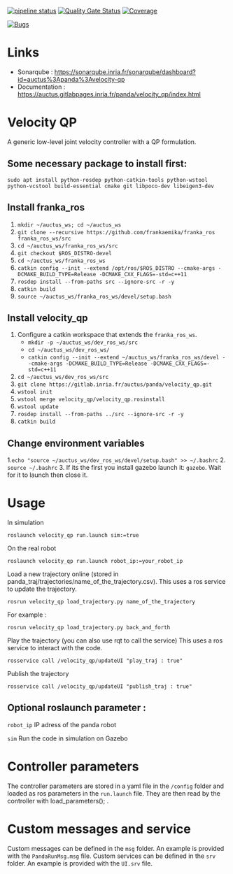 [![pipeline status](https://gitlab.inria.fr/auctus/panda/velocity_qp/badges/master/pipeline.svg)](https://gitlab.inria.fr/auctus/panda/velocity_qp)
[![Quality Gate Status](https://sonarqube.inria.fr/sonarqube/api/project_badges/measure?project=auctus%3Apanda%3Avelocity-qp&metric=alert_status)](https://sonarqube.inria.fr/sonarqube/dashboard?id=auctus%3Apanda%3Atorque-qp)
[![Coverage](https://sonarqube.inria.fr/sonarqube/api/project_badges/measure?project=auctus%3Apanda%3Avelocity-qp&metric=coverage)](https://sonarqube.inria.fr/sonarqube/dashboard?id=auctus%3Apanda%3Avelocity-qp)

[![Bugs](https://sonarqube.inria.fr/sonarqube/api/project_badges/measure?project=auctus%3Apanda%3Avelocity-qp&metric=bugs)](https://sonarqube.inria.fr/sonarqube/dashboard?id=auctus%3Apanda%3Avelocity-qp)

# Links
- Sonarqube : https://sonarqube.inria.fr/sonarqube/dashboard?id=auctus%3Apanda%3Avelocity-qp
- Documentation : https://auctus.gitlabpages.inria.fr/panda/velocity_qp/index.html



# Velocity QP

A generic low-level joint velocity controller with a QP formulation.

## Some necessary package to install first:

`sudo apt install python-rosdep python-catkin-tools python-wstool python-vcstool build-essential cmake git libpoco-dev libeigen3-dev`

## Install franka_ros 
1. `mkdir ~/auctus_ws; cd ~/auctus_ws`
2. `git clone --recursive https://github.com/frankaemika/franka_ros franka_ros_ws/src`
3. `cd ~/auctus_ws/franka_ros_ws/src`
4. `git checkout $ROS_DISTRO-devel` 
5. `cd ~/auctus_ws/franka_ros_ws`
6. `catkin config --init --extend /opt/ros/$ROS_DISTRO --cmake-args -DCMAKE_BUILD_TYPE=Release -DCMAKE_CXX_FLAGS=-std=c++11`
7. `rosdep install --from-paths src --ignore-src -r -y`
8. `catkin build`
9. `source ~/auctus_ws/franka_ros_ws/devel/setup.bash`


## Install velocity_qp
1. Configure a catkin workspace that extends the `franka_ros_ws`.
    -   `mkdir -p ~/auctus_ws/dev_ros_ws/src`
    -   `cd ~/auctus_ws/dev_ros_ws/`
    -   `catkin config --init --extend ~/auctus_ws/franka_ros_ws/devel --cmake-args -DCMAKE_BUILD_TYPE=Release -DCMAKE_CXX_FLAGS=-std=c++11`
2. `cd ~/auctus_ws/dev_ros_ws/src`
3. `git clone https://gitlab.inria.fr/auctus/panda/velocity_qp.git`
4. `wstool init `
5. `wstool merge velocity_qp/velocity_qp.rosinstall`
6. `wstool update`
8. `rosdep install --from-paths ../src --ignore-src -r -y`
9. `catkin build`


## Change environment variables

1.`echo "source ~/auctus_ws/dev_ros_ws/devel/setup.bash" >> ~/.bashrc`
2. `source ~/.bashrc`
3. If its the first you install gazebo launch it: `gazebo`. Wait for it to launch then close it.

# Usage

In simulation 

`roslaunch velocity_qp run.launch sim:=true`

On the real robot

`roslaunch velocity_qp run.launch robot_ip:=your_robot_ip`

Load a new trajectory online (stored in panda_traj/trajectories/name_of_the_trajectory.csv). This uses a ros service to update the trajectory.

`rosrun velocity_qp load_trajectory.py name_of_the_trajectory`

For example : 

`rosrun velocity_qp load_trajectory.py back_and_forth`

Play the trajectory (you can also use rqt to call the service) This uses a ros service to interact with the code.

`rosservice call /velocity_qp/updateUI "play_traj : true"`

Publish the trajectory 

`rosservice call /velocity_qp/updateUI "publish_traj : true"`

## Optional roslaunch parameter : 

`robot_ip` IP adress of the panda robot

`sim` Run the code in simulation on Gazebo

# Controller parameters

The controller parameters are stored in a yaml file in the `/config` folder and loaded as ros parameters in the `run.launch` file. They are then read by the 
controller with load_parameters(); .

# Custom messages and service

Custom messages can be defined in the `msg` folder. An example is provided with the `PandaRunMsg.msg` file.
Custom services can be defined in the `srv` folder. An example is provided with the `UI.srv` file.

